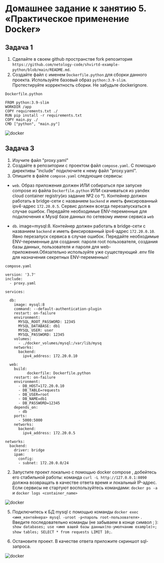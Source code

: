 # Домашнее задание к занятию 5. «Практическое применение Docker»

## Задача 1
1. Сделайте в своем github пространстве fork репозитория ```https://github.com/netology-code/shvirtd-example-python/blob/main/README.md```.   
2. Создайте файл с именем ```Dockerfile.python``` для сборки данного проекта. Используйте базовый образ ```python:3.9-slim```. Протестируйте корректность сборки. Не забудьте dockerignore.

```Dockerfile.python```
```
FROM python:3.9-slim
WORKDIR /app
COPY requirements.txt ./
RUN pip install -r requirements.txt
COPY main.py ./
CMD ["python", "main.py"]
```
![docker](https://github.com/vadimtsvetkov/-virt-04-docker-in-practice/blob/main/screenshots/Screenshot_1.png)

## Задача 3
1. Изучите файл "proxy.yaml"
2. Создайте в репозитории с проектом файл ```compose.yaml```. С помощью директивы "include" подключите к нему файл "proxy.yaml".
3. Опишите в файле ```compose.yaml``` следующие сервисы: 

- ```web```. Образ приложения должен ИЛИ собираться при запуске compose из файла ```Dockerfile.python``` ИЛИ скачиваться из yandex cloud container registry(из задание №2 со *). Контейнер должен работать в bridge-сети с названием ```backend``` и иметь фиксированный ipv4-адрес ```172.20.0.5```. Сервис должен всегда перезапускаться в случае ошибок.
Передайте необходимые ENV-переменные для подключения к Mysql базе данных по сетевому имени сервиса ```web``` 

- ```db```. image=mysql:8. Контейнер должен работать в bridge-сети с названием ```backend``` и иметь фиксированный ipv4-адрес ```172.20.0.10```. Явно перезапуск сервиса в случае ошибок. Передайте необходимые ENV-переменные для создания: пароля root пользователя, создания базы данных, пользователя и пароля для web-приложения.Обязательно используйте уже существующий .env file для назначения секретных ENV-переменных!

```compose.yaml```
```
version: '3.7'                              
include:                                    
  - proxy.yaml                              
                                            
services:                                   
                                            
  db:                                       
    image: mysql:8                          
    command: --default-authentication-plugin
    restart: on-failure                          
    environment:                            
      MYSQL_ROOT_PASSWORD: 12345            
      MYSQL_DATABASE: db1                   
      MYSQL_USER: user                      
      MYSQL_PASSWORD: 12345         
    volumes:                                
      - ./docker_volumes/mysql:/var/lib/mysq
    networks:                               
      backend:                              
        ipv4_address: 172.20.0.10           
                                            
  web:                                      
    build:                                  
          dockerfile: Dockerfile.python     
    restart: on-failure                     
    environment:                            
      - DB_HOST=172.20.0.10                 
      - DB_TABLE=requests                   
      - DB_USER=root                        
      - DB_NAME=db1                         
      - DB_PASSWORD=12345                   
    depends_on:                             
      - db                                  
    ports:                                  
      - 5000:5000                           
    networks:                               
      backend:                              
        ipv4_address: 172.20.0.5            
                                            
networks:                                   
  backend:                                  
    driver: bridge                          
    ipam:                                   
      config:                               
      - subnet: 172.20.0.0/24
```
2. Запустите проект локально с помощью docker compose , добейтесь его стабильной работы: команда ```curl -L http://127.0.0.1:8090``` должна возвращать в качестве ответа время и локальный IP-адрес. Если сервисы не стартуют воспользуйтесь командами: ```docker ps -a ``` и ```docker logs <container_name>```

![docker](https://github.com/vadimtsvetkov/-virt-04-docker-in-practice/blob/main/screenshots/Screenshot_2.png)

5. Подключитесь к БД mysql с помощью команды ```docker exec <имя_контейнера> mysql -uroot -p<пароль root-пользователя>``` . Введите последовательно команды (не забываем в конце символ ; ): ```show databases; use <имя вашей базы данных(по-умолчанию example)>; show tables; SELECT * from requests LIMIT 10;```.

6. Остановите проект. В качестве ответа приложите скриншот sql-запроса.

![docker](https://github.com/vadimtsvetkov/-virt-04-docker-in-practice/blob/main/screenshots/Screenshot_3.png)
